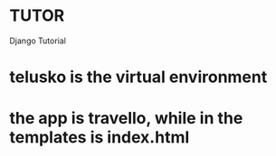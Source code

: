 # TUTOR
Django Tutorial
# telusko is the virtual environment
# the app is travello, while in the templates is index.html
